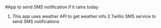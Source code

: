 #App to send SMS notification if it rains today

1. This app uses weather API to get weather info
2.Twillio SMS service to send SMS notifications
